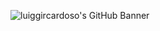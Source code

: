 ![luiggircardoso's GitHub Banner](https://raw.githubusercontent.com/luiggircardoso/luiggircardoso/main/banner.png)
